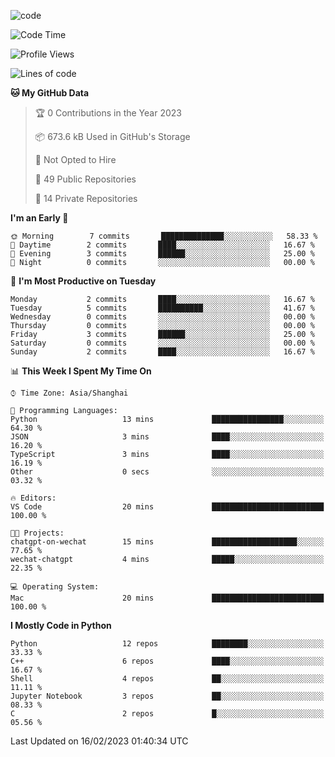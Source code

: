 
<!--
**liuyaanng/liuyaanng** is a ✨ _special_ ✨ repository because its `README.md` (this file) appears on your GitHub profile.

Here are some ideas to get you started:

- 🔭 I’m currently working on ...
- 🌱 I’m currently learning ...
- 👯 I’m looking to collaborate on ...
- 🤔 I’m looking for help with ...
- 💬 Ask me about ...
- 📫 How to reach me: ...
- 😄 Pronouns: ...
- ⚡ Fun fact: ...
-->


![code](https://cdn.jsdelivr.net/gh/liuyaanng/liuyaanng@1.0/code.gif) 

<!--START_SECTION:waka-->
![Code Time](http://img.shields.io/badge/Code%20Time-231%20hrs%2028%20mins-blue)

![Profile Views](http://img.shields.io/badge/Profile%20Views-0-blue)

![Lines of code](https://img.shields.io/badge/From%20Hello%20World%20I%27ve%20Written-5%20Million%20lines%20of%20code-blue)

**🐱 My GitHub Data** 

> 🏆 0 Contributions in the Year 2023
 > 
> 📦 673.6 kB Used in GitHub's Storage 
 > 
> 🚫 Not Opted to Hire
 > 
> 📜 49 Public Repositories 
 > 
> 🔑 14 Private Repositories  
 > 
**I'm an Early 🐤** 

```text
🌞 Morning        7 commits       ██████████████░░░░░░░░░░░   58.33 % 
🌆 Daytime        2 commits       ████░░░░░░░░░░░░░░░░░░░░░   16.67 % 
🌃 Evening        3 commits       ██████░░░░░░░░░░░░░░░░░░░   25.00 % 
🌙 Night          0 commits       ░░░░░░░░░░░░░░░░░░░░░░░░░   00.00 % 

```
📅 **I'm Most Productive on Tuesday** 

```text
Monday           2 commits       ████░░░░░░░░░░░░░░░░░░░░░   16.67 % 
Tuesday          5 commits       ██████████░░░░░░░░░░░░░░░   41.67 % 
Wednesday        0 commits       ░░░░░░░░░░░░░░░░░░░░░░░░░   00.00 % 
Thursday         0 commits       ░░░░░░░░░░░░░░░░░░░░░░░░░   00.00 % 
Friday           3 commits       ██████░░░░░░░░░░░░░░░░░░░   25.00 % 
Saturday         0 commits       ░░░░░░░░░░░░░░░░░░░░░░░░░   00.00 % 
Sunday           2 commits       ████░░░░░░░░░░░░░░░░░░░░░   16.67 % 

```


📊 **This Week I Spent My Time On** 

```text
⌚︎ Time Zone: Asia/Shanghai

💬 Programming Languages: 
Python                   13 mins             ████████████████░░░░░░░░░   64.30 % 
JSON                     3 mins              ████░░░░░░░░░░░░░░░░░░░░░   16.20 % 
TypeScript               3 mins              ████░░░░░░░░░░░░░░░░░░░░░   16.19 % 
Other                    0 secs              ░░░░░░░░░░░░░░░░░░░░░░░░░   03.32 % 

🔥 Editors: 
VS Code                  20 mins             █████████████████████████   100.00 % 

🐱‍💻 Projects: 
chatgpt-on-wechat        15 mins             ███████████████████░░░░░░   77.65 % 
wechat-chatgpt           4 mins              █████░░░░░░░░░░░░░░░░░░░░   22.35 % 

💻 Operating System: 
Mac                      20 mins             █████████████████████████   100.00 % 

```

**I Mostly Code in Python** 

```text
Python                   12 repos            ████████░░░░░░░░░░░░░░░░░   33.33 % 
C++                      6 repos             ████░░░░░░░░░░░░░░░░░░░░░   16.67 % 
Shell                    4 repos             ██░░░░░░░░░░░░░░░░░░░░░░░   11.11 % 
Jupyter Notebook         3 repos             ██░░░░░░░░░░░░░░░░░░░░░░░   08.33 % 
C                        2 repos             █░░░░░░░░░░░░░░░░░░░░░░░░   05.56 % 

```



 Last Updated on 16/02/2023 01:40:34 UTC
<!--END_SECTION:waka-->
